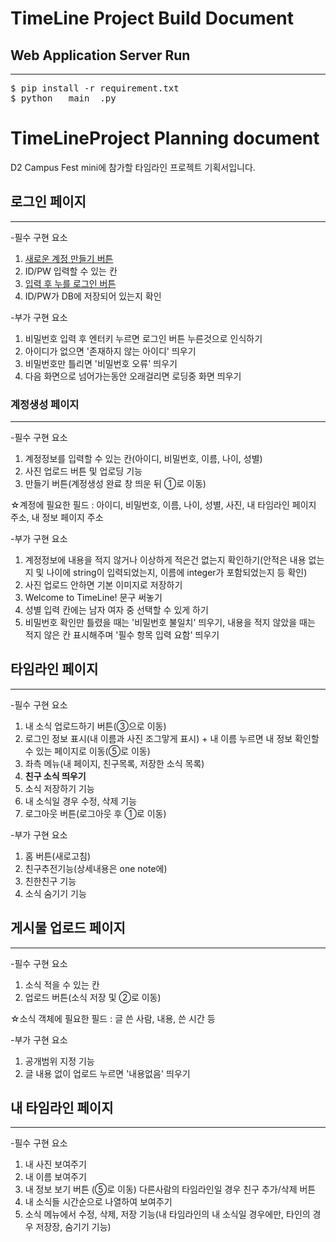 # TimeLine Project Build Document

## Web Application Server Run
***
<pre>
$ pip install -r requirement.txt
$ python __main__.py
</pre>

# TimeLineProject Planning document
D2 Campus Fest mini에 참가할 타임라인 프로젝트 기획서입니다. 

## 로그인 페이지
***
-필수 구현 요소  
1. [새로운 계정 만들기 버튼](#register)
2. ID/PW 입력할 수 있는 칸
3. [입력 후 누를 로그인 버튼](#timeline)
4. ID/PW가 DB에 저장되어 있는지 확인   

-부가 구현 요소  
1. 비밀번호 입력 후 엔터키 누르면 로그인 버튼 누른것으로 인식하기
2. 아이디가 없으면 '존재하지 않는 아이디' 띄우기
3. 비밀번호만 틀리면 '비밀번호 오류' 띄우기
4. 다음 화면으로 넘어가는동안 오래걸리면 로딩중 화면 띄우기

### <a name="register"></a>계정생성 페이지
***
-필수 구현 요소  
1. 계정정보를 입력할 수 있는 칸(아이디, 비밀번호, 이름, 나이, 성별)
2. 사진 업로드 버튼 및 업로딩 기능
3. 만들기 버튼(계정생성 완료 창 띄운 뒤 ①로 이동)  
  
☆계정에 필요한 필드 : 아이디, 비밀번호, 이름, 나이, 성별, 사진, 내 타임라인 페이지 주소, 내 정보 페이지 주소  

-부가 구현 요소  
1. 계정정보에 내용을 적지 않거나 이상하게 적은건 없는지 확인하기(안적은 내용 없는지 및 나이에 string이 입력되었는지, 이름에 integer가 포함되었는지 등 확인)
2. 사진 업로드 안하면 기본 이미지로 저장하기
3. Welcome to TimeLine! 문구 써놓기
4. 성별 입력 칸에는 남자 여자 중 선택할 수 있게 하기
5. 비밀번호 확인만 틀렸을 때는 '비밀번호 불일치' 띄우기, 내용을 적지 않았을 때는 적지 않은 칸 표시해주며 '필수 항목 입력 요함' 띄우기

## <a name="timeline"></a>타임라인 페이지
***
-필수 구현 요소  
1. 내 소식 업로드하기 버튼(③으로 이동)
2. 로그인 정보 표시(내 이름과 사진 조그맣게 표시) + 내 이름 누르면 내 정보 확인할 수 있는 페이지로 이동(⑤로 이동)
3. 좌측 메뉴(내 페이지, 친구목록, 저장한 소식 목록)  
4. **친구 소식 띄우기** 
5. 소식 저장하기 기능
6. 내 소식일 경우 수정, 삭제 기능
7. 로그아웃 버튼(로그아웃 후 ①로 이동)


-부가 구현 요소  
1. 홈 버튼(새로고침)
2. 친구추전기능(상세내용은 one note에)
3. 친한친구 기능
4. 소식 숨기기 기능

## 게시물 업로드 페이지
***
-필수 구현 요소  
1. 소식 적을 수 있는 칸
2. 업로드 버튼(소식 저장 및 ②로 이동)  
  
☆소식 객체에 필요한 필드 : 글 쓴 사람, 내용, 쓴 시간 등  

-부가 구현 요소  
1. 공개범위 지정 기능 
2. 글 내용 없이 업로드 누르면 '내용없음' 띄우기

## 내 타임라인 페이지
***
-필수 구현 요소  
1. 내 사진 보여주기
2. 내 이름 보여주기
3. 내 정보 보기 버튼 (⑤로 이동) 다른사람의 타임라인일 경우 친구 추가/삭제 버튼
4. 내 소식들 시간순으로 나열하여 보여주기
5. 소식 메뉴에서 수정, 삭제, 저장 기능(내 타임라인의 내 소식일 경우에만, 타인의 경우 저장장, 숨기기 기능)
